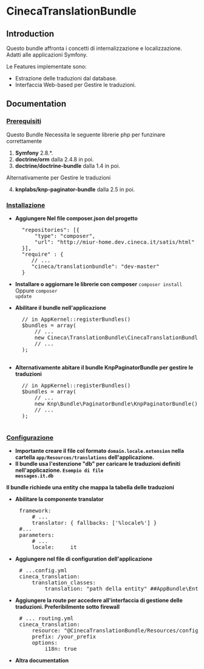 # CinecaTranslationBundle #

## Introduction ##
Questo bundle affronta i concetti di internalizzazione e localizzazione. Adatti  alle applicazioni Symfony.

Le Features implementate sono:

*    Estrazione delle traduzioni dal database.
*    Interfaccia Web-based per Gestire le traduzioni.

## Documentation ##

### <u>Prerequisiti</u> ###
Questo Bundle Necessita le seguente librerie php per funzinare correttamente

1.    <b>Symfony</b> 2.8.*.
2.    <b>doctrine/orm</b> dalla 2.4.8 in poi.
3.    <b>doctrine/doctrine-bundle</b> dalla 1.4 in poi.

Alternativamente per Gestire le traduzioni

4.    <b>knplabs/knp-paginator-bundle</b> dalla 2.5 in poi.

### <u>Installazione</u> ###

* <b>Aggiungere Nel file composer.json del progetto</b>
  <pre>
    "repositories": [{
        "type": "composer",
        "url": "http://miur-home.dev.cineca.it/satis/html"
    }],
    "require" : {
       // ...
       "cineca/translationbundle": "dev-master"
    }
  </pre>
* <b>Installare o aggiornare le librerie con composer</b>
    <code>composer install</code>
    Oppure
    <code>composer update</code>

* <b>Abilitare il bundle nell'applicazione</b>
    <pre>
    // in AppKernel::registerBundles()
    $bundles = array(
        // ...
        new Cineca\TranslationBundle\CinecaTranslationBundle(),
        // ...
    );
    </pre>

* <b>Alternativamente abitare il bundle KnpPaginatorBundle per gestire le traduzioni</b>
    <pre>
    // in AppKernel::registerBundles()
    $bundles = array(
        // ...
        new Knp\Bundle\PaginatorBundle\KnpPaginatorBundle(),
        // ...
    );
    </pre>

### <u>Configurazione</u> ###

* <b>Importante creare il file col formato <code>domain.locale.extension</code> nella cartella <code>app/Resources/translations</code> dell'applicazione.</b>
* <b>Il bundle usa l'estenzione "db" per caricare le traduzioni definiti nell'applicazione. <code>Esempio di file messages.it.db</code></b>


<b>Il bundle richiede una entity che mappa la tabella delle traduzioni</b>

* <b>Abilitare la componente translator </b>
<pre>
    framework:
        # ...
        translator: { fallbacks: ['%locale%'] }
    #...
    parameters:
        # ...
        locale:     it
</pre>

* <b>Aggiungere nel file di configuration dell'applicazione</b>
<pre>
    # ...config.yml
    cineca_translation:
        translation_classes:
            translation: "path della entity" ##AppBundle\Entity\Translation
</pre>

* <b>Aggiungere la route per accedere all'interfaccia di gestione delle traduzioni. Preferibilmente sotto firewall </b>
<pre>
    # ... routing.yml
    cineca_translation:
        resource: "@CinecaTranslationBundle/Resources/config/routing.xml"
        prefix: /your_prefix
        options:
            i18n: true
</pre>

* <b>Altra documentation </b>


